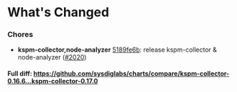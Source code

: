 # What's Changed

### Chores
- **kspm-collector,node-analyzer** [5189fe6b](https://github.com/sysdiglabs/charts/commit/5189fe6b544cc097d10e803cb88e5653b22f1a81): release kspm-collector & node-analyzer ([#2020](https://github.com/sysdiglabs/charts/issues/2020))
#### Full diff: https://github.com/sysdiglabs/charts/compare/kspm-collector-0.16.6...kspm-collector-0.17.0

